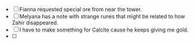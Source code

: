 - [ ] Fianna requested special ore from near the tower.
- [ ] Melyana has a note with strange runes that might be related to how Zahir disappeared.
- [ ] I have to make something for Calcite cause he keeps giving me gold.
- [ ] 